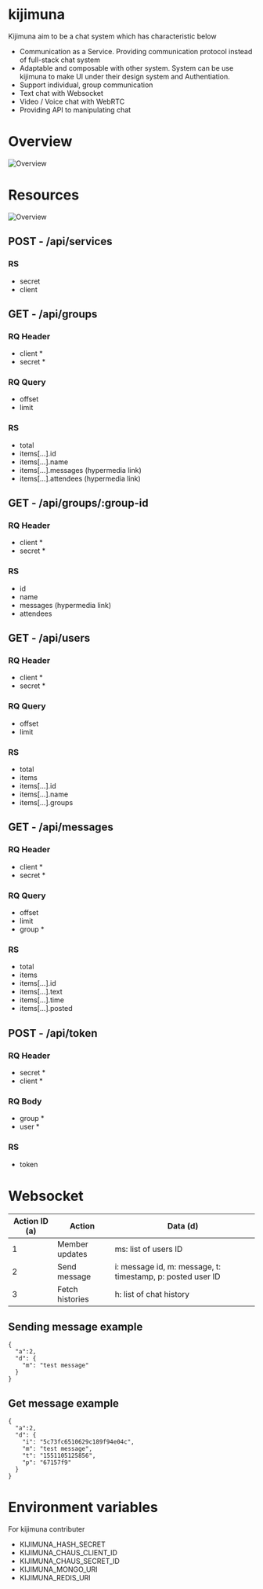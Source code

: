# kijimuna

Kijimuna aim to be a chat system which has characteristic below

- Communication as a Service. Providing communication protocol instead of full-stack chat system
- Adaptable and composable with other system. System can be use kijimuna to make UI under their design system and Authentiation.
- Support individual, group communication
- Text chat with Websocket
- Video / Voice chat with WebRTC
- Providing API to manipulating chat

# Overview

![Overview](https://raw.githubusercontent.com/koikijs/kijimuna/master/docs/overview.png)

# Resources

![Overview](https://raw.githubusercontent.com/koikijs/kijimuna/master/docs/resource.png)

## POST - /api/services

### RS

- secret
- client

## GET - /api/groups

### RQ Header

- client \*
- secret \*

### RQ Query

- offset
- limit

### RS

- total
- items[...].id
- items[...].name
- items[...].messages (hypermedia link)
- items[...].attendees (hypermedia link)

## GET - /api/groups/:group-id

### RQ Header

- client \*
- secret \*

### RS

- id
- name
- messages (hypermedia link)
- attendees

## GET - /api/users

### RQ Header

- client \*
- secret \*

### RQ Query

- offset
- limit

### RS

- total
- items
- items[...].id
- items[...].name
- items[...].groups

## GET - /api/messages

### RQ Header

- client \*
- secret \*

### RQ Query

- offset
- limit
- group \*

### RS

- total
- items
- items[...].id
- items[...].text
- items[...].time
- items[...].posted

## POST - /api/token

### RQ Header

- secret \*
- client \*

### RQ Body

- group \*
- user \*

### RS

- token

# Websocket

| Action ID (a) | Action          | Data (d)                                                   |
| ------------- | --------------- | ---------------------------------------------------------- |
| 1             | Member updates  | ms: list of users ID                                       |
| 2             | Send message    | i: message id, m: message, t: timestamp, p: posted user ID |
| 3             | Fetch histories | h: list of chat history                                    |

## Sending message example

```
{
  "a":2,
  "d": {
    "m": "test message"
  }
}
```

## Get message example

```
{
  "a":2,
  "d": {
    "i": "5c73fc6510629c189f94e04c",
    "m": "test message",
    "t": "1551105125856",
    "p": "67157f9"
  }
}
```

# Environment variables

For kijimuna contributer

- KIJIMUNA_HASH_SECRET
- KIJIMUNA_CHAUS_CLIENT_ID
- KIJIMUNA_CHAUS_SECRET_ID
- KIJIMUNA_MONGO_URI
- KIJIMUNA_REDIS_URI
